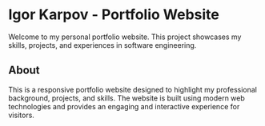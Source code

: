 # Igor Karpov - Portfolio Website

Welcome to my personal portfolio website. This project showcases my skills, projects, and experiences in software engineering.



## About

This is a responsive portfolio website designed to highlight my professional background, projects, and skills. The website is built using modern web technologies and provides an engaging and interactive experience for visitors.


